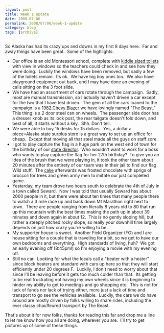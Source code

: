 ```yaml
---
layout: post
title: Week 1 update
date: 2008-07-06
permalink: 2008/07/06/week-1-update
category: blog
tags: [archive]
---
```

So Alaska has had its crazy ups and downs in my first 8 days here.  Far and away things have been great.  Some of the highlights:
<ul>
	<li>Our office is an old Montessori school, complete with <a href="http://bostonrob.wordpress.com/?attachment_id=23">kiddie sized toilets</a> with view in windows so the teachers could check in and see how they were doing.  Luckily the windows have been removed, but sadly a few of the toilets remain.  Its ok.  We have big boy ones too.  We also have playground equipment out back, and I may have done an evening of calls sitting on the 3 foot slide.</li>
	<li>We have had an assortment of cars rotate through the campaign.  Sadly, most are manual transmission, so I actually haven't driven a car except for the two that I have test driven.  The gem of all the cars loaned to the campaign is a <a title="Not the actual vehicle.  Ours is much dirtier." href="http://www.lmctruck.com/assets/customer-pictures2/bzc76-louis-b-al.jpg">1982 Chevy Blazer</a> we have lovingly named "The Beast."  This thing is a 2 door steel can on wheels.  The passenger side door has a dresser knob as its lock post, the rear tailgate doesn't fold down, and best of all, it starts without a key.  Shh. Don't tell.</li>
	<li>We were able to buy 15 desks for 15 dollars.  Yes, a dollar a piece=Alaska state surplus store is a great way to set up an office for cheap.  Except that moving all that steel made all the guys on staff sore.</li>
	<li>I got to play capture the flag in a huge park on the west end of town for the birthday of our <a href="http://bostonrob.wordpress.com/?attachment_id=21">state director</a>.  Who wouldn't want to work for a boss who wants to play capture the flag for her 27th birthday?  To give you an idea of the brush that we were playing in, it took the other team about 20 minutes after the entirety of our team was in their jail to find our flag.  Wild stuff.  The <a href="http://bostonrob.wordpress.com/?attachment_id=22">cake</a> afterwards was frosted chocolate with sprigs of broccoli for trees and green army men to imitate our just completed game.</li>
	<li>Yesterday, my team drove two hours south to celebrate the 4th of July in a town called Seward.  Now I was told that usually Seward has about 2000 people in it, but there were about ten times that many people there to watch a 3 mile race up and back down Mt Marathon right next to town.  There are people ranging from literally 8 years old to 80 that run up this mountain with the best times making the path up in about 39 minutes and down again in about 12.  This is no gently sloping hill, but rather a steeply pitched rocky slope, so really your downhill time largely depends on just how crazy you're willing to be.</li>
	<li>My supporter house is sweet.  Another Field Organizer (FO) and I are house sitting for a couple that is traveling for a bit, so we get to have our own bedrooms and everything.  High standards of living, huh?  We got an early evening off (8:45pm!) so I'm enjoying a movie with my evening off.</li>
	<li>Still no car.  Looking for what the locals call a "beater with a heater" since block heaters are standard with cars up here so that they will start efficiently under 20 degrees F.  Luckily, I don't need to worry about that since I'll be leaving before it gets too much colder than that.  Its getting to be real frustrating not having my own wheels since it is beginning to hinder my ability to get to meetings and go shopping etc.  This is not for lack of funds nor lack of trying either, more just a lack of time and transport to go see the vehicles available.  Luckily, the cars we do have around are mostly driven by folks willing to share rides, including the ever classy chauffeured transport by The Beast.</li>
</ul>
That's about it for now folks, thanks for reading this far and drop me a line to let me know how you all are doing, wherever you are.  I'll try to get pictures up of some of these things.
